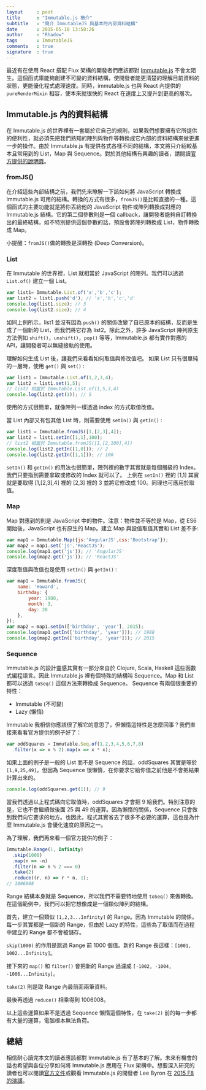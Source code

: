 ```yaml
---
layout     : post
title      : "Immutable.js 簡介"
subtitle   : "簡介 ImmutableJS 與基本的內部資料結構"
date       : 2015-05-10 13:58:26
author     : "Rhadow"
tags       : ImmutableJS
comments   : true
signature  : true
---
```


最近有在使用 React 搭配 Flux 架構的開發者們應該都對
[Immutable.js](http://facebook.github.io/immutable-js/) 不會太陌生。這個函式庫能夠創建不可變的資料結構，使開發者能更清楚的理解目前資料的狀態，更能優化程式處理速度。同時，immutable.js 也與 React 內提供的 `pureRenderMixin` 相容，使本來就很快的 React 在速度上又提升到更高的層次。

## Immutable.js 內的資料結構

在 Immutable.js 的世界裡有一套屬於它自己的規則，如果我們想要擁有它所提供的便利性，就必須先把我們熟知的陣列與物件等轉換成它內部的資料結構來做更進一步的操作。由於 Immutable.js 有提供各式各樣不同的結構，本文將只介紹較基本且常用到的 List，Map 與 Sequence。對於其他結構有興趣的讀者，請閱讀[官方提供的說明頁](http://facebook.github.io/immutable-js/docs/#/)。

### fromJS()

在介紹這些內部結構之前，我們先來瞭解一下該如何將 JavaScript 轉換成 Immutable.js 可用的結構。轉換的方式有很多，`fromJS()`是比較直接的一種。這個函式的主要功能就是將你丟給他的 JavaScript 物件或陣列轉換成對應的 Immutable.js 結構。它的第二個參數則是一個 callback，讓開發者能夠自訂轉換出的最終結構，如不特別提供這個參數的話，預設會將陣列轉換成 List，物件轉換成 Map。

小提醒：`fromJS()`做的轉換是深轉換 (Deep Conversion)。

### List

在 Immutable 的世界裡，List 就相當於 JavaScript 的陣列。我們可以透過 `List.of()` 建立一個 List。

```js
var list1= Immutable.List.of('a','b','c');
var list2 = list1.push('d'); // 'a','b','c','d'
console.log(list1.size); // 3
console.log(list2.size); // 4
```

如同上例所示，list1 並沒有因為 `push()` 的關係改變了自已原本的結構，反而是生成了一個新的 List，而我們將它存為 list2。除此之外，許多 JavaScript 陣列原生方法例如 `shift()`，`unshift()`，`pop()` 等等，Immutable.js 都有實作對應的 API，讓開發者可以無縫接軌的使用。

理解如何生成 List 後，讓我們來看看如何取值與修改值吧。
如果 List 只有很單純的一層時，使用 `get()` 與 `set()` :

```js
var list1 = Immutable.List.of(1,2,3,4);
var list2 = list1.set(1,5);
// list2 相當於 Immutable.List.of(1,5,3,4)
console.log(list2.get(1)); // 5
```
使用的方式很簡單，就像陣列一樣透過 index 的方式取值改值。

當 List 內部又有包其他 List 時，則需要使用 `setIn()` 與 `getIn()` :

```js
var list1 = Immutable.fromJS([1,[2,3],4]);
var list2 = list1.setIn([1,1],100);
// list2 相當於 Immutable.fromJS([1,[2,100],4])
console.log(list2.getIn([1,0])); // 2
console.log(list2.getIn([1,1])); // 100
```

`setIn()` 和 `getIn()` 的用法也很簡單，陣列裡的數字其實就是每個層級的 Index。我們只要指到需要拿取或修改的 Index 就可以了。
上例在 `setIn()` 裡的 [1,1] 其實就是要取得 [1,[2,3],4] 裡的 [2,3] 裡的 3 並將它修改成 100。同理也可應用於取值。

### Map

Map 對應到的則是 JavaScript 中的物件。注意：物件並不等於是 Map，從 ES6 開始後，JavaScript 也有原生的 Map。建立 Map 與設值取值其實和 List 差不多:

```js
var map1 = Immutable.Map({js:'AngularJS',css:'Bootstrap'});
var map2 = map1.set('js','ReactJS');
console.log(map1.get('js')); // 'AngularJS'
console.log(map2.get('js')); // 'ReactJS'
```

深度取值與改值也是使用 `setIn()` 與 `getIn()` :

```js
var map1 = Immutable.fromJS({
    name: 'Howard',
    birthday: {
        year: 1988,
        month: 3,
        day: 28
    },
});
var map2 = map1.setIn(['birthday', 'year'], 2015);
console.log(map1.getIn(['birthday', 'year'])); // 1988
console.log(map2.getIn(['birthday', 'year'])); // 2015
```

### Sequence

Immutable.js 的設計靈感其實有一部分來自於 Clojure, Scala, Haskell 這些函數式編程語言。因此 Immutable.js 裡有個特殊的結構叫 Sequence。Map 和 List 都可以透過 `toSeq()` 這個方法來轉換成 Sequence。 Sequence 有兩個很重要的特性：

* Immutable (不可變)
* Lazy (懶惰)

Immutable 我相信你應該很了解它的意思了，但懶惰這特性是怎麼回事？我們直接來看看官方提供的例子好了：

```js
var oddSquares = Immutable.Seq.of(1,2,3,4,5,6,7,8)
  .filter(x => x % 2).map(x => x * x);
```

如果上面的例子是一般的 List 而不是 Sequence 的話，oddSquares 其實是等於 `[1,9,25,49]`。但因為 Sequence 很懶惰，在你要求它給你值之前他是不會把結果計算出來的。

```js
console.log(oddSquares.get(1)); // 9
```
當我們透過以上程式碼向它取值時，oddSquares 才會把 9 給我們。特別注意的是，它也不會繼續做後面 25 與 49 的運算。因為懶惰的關係，Sequence 只會做到我們向它要求的地方。也因此，程式其實省去了很多不必要的運算，這也是為什麼 Immutable.js 會優化速度的原因之一。

為了理解，我們再來看一個官方提供的例子：

```js
Immutable.Range(1, Infinity)
  .skip(1000)
  .map(n => -n)
  .filter(n => n % 2 === 0)
  .take(2)
  .reduce((r, n) => r * n, 1);
// 1006008
```

Range 結構本身就是 Sequence，所以我們不需要特地使用 `toSeq()` 來做轉換。在這個範例中，我們可以把它想像成是一個類似陣列的結構。

首先，建立一個類似 `[1,2,3...Infinity]` 的 Range。因為 Immutable 的關係，每一步其實都是一個新的 Range，但由於 Lazy 的特性，這些為了取值而在過程中建立的 Range 都不會被儲存。

`skip(1000)` 的作用是跳過 Range 前 1000 個值。新的 Range 長這樣：`[1001, 1002...Infinity]`。

接下來的 `map()` 和 `filter()` 會把新的 Range 過濾成 `[-1002, -1004, -1006...Infinity]`。

`take(2)` 則是取 Range 內最前面兩筆資料。

最後再透過 `reduce()` 相乘得到 1006008。

以上這些運算如果不是透過 Sequence 懶惰這個特性，在 `take(2)` 前的每一步都有大量的運算，電腦根本無法負荷。

## 總結

相信耐心讀完本文的讀者應該都對 Immutable.js 有了基本的了解。未來有機會的話也希望與各位分享如何將 Immutable.js 應用在 Flux 架構中。想要深入研究的讀者也可以閱讀[官方文件](http://facebook.github.io/immutable-js/docs/#/)或觀看 Immutable.js 的開發者 Lee Byron 在 [2015 F8 的演講](https://www.youtube.com/watch?v=I7IdS-PbEgI&list=PLb0IAmt7-GS1cbw4qonlQztYV1TAW0sCr&index=13)。
